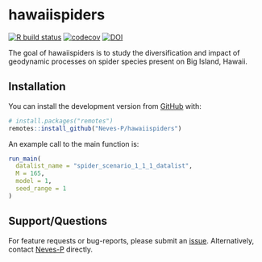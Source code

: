 
<!-- README.md is generated from README.Rmd. Please edit that file -->

# hawaiispiders

<!-- badges: start -->

[![R build
status](https://github.com/Neves-P/hawaiispiders/workflows/R-CMD-check/badge.svg)](https://github.com/Neves-P/hawaiispiders/actions)
[![codecov](https://codecov.io/gh/Neves-P/hawaiispiders/branch/master/graph/badge.svg?token=RXzIKuJ8wa)](https://codecov.io/gh/Neves-P/hawaiispiders)
[![DOI](https://zenodo.org/badge/DOI/10.5281/zenodo.4544041.svg)](https://doi.org/10.5281/zenodo.4544041)
<!-- badges: end -->

The goal of hawaiispiders is to study the diversification and impact of
geodynamic processes on spider species present on Big Island, Hawaii.

## Installation

You can install the development version from
[GitHub](https://github.com/) with:

``` r
# install.packages("remotes")
remotes::install_github("Neves-P/hawaiispiders")
```

An example call to the main function is:

``` r
run_main(
  datalist_name = "spider_scenario_1_1_1_datalist",
  M = 165,
  model = 1,
  seed_range = 1
)
```

## Support/Questions

For feature requests or bug-reports, please submit an
[issue](https://github.com/Neves-P/hawaiispiders/issues/new).
Alternatively, contact [Neves-P](https://github.com/Neves-P) directly.
